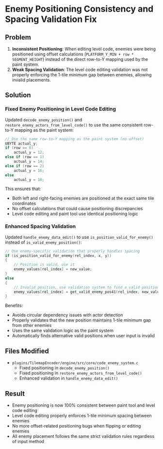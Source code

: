 # Enemy Positioning Consistency and Spacing Validation Fix

## Problem
1. **Inconsistent Positioning**: When editing level code, enemies were being positioned using offset calculations (`PLATFORM_Y_MIN + row * SEGMENT_HEIGHT`) instead of the direct row-to-Y mapping used by the paint system.
2. **Weak Spacing Validation**: The level code editing validation was not properly enforcing the 1-tile minimum gap between enemies, allowing invalid placements.

## Solution

### Fixed Enemy Positioning in Level Code Editing
Updated `decode_enemy_position()` and `restore_enemy_actors_from_level_code()` to use the same consistent row-to-Y mapping as the paint system:

```c
// Use the same row-to-Y mapping as the paint system (no offset)
UBYTE actual_y;
if (row == 0)
    actual_y = 12;
else if (row == 1)
    actual_y = 14;
else if (row == 2)
    actual_y = 16;
else
    actual_y = 18;
```

This ensures that:
- Both left and right-facing enemies are positioned at the exact same tile coordinates
- No offset calculations that could cause positioning discrepancies
- Level code editing and paint tool use identical positioning logic

### Enhanced Spacing Validation
Updated `handle_enemy_data_edit()` to use `is_position_valid_for_enemy()` instead of `is_valid_enemy_position()`:

```c
// Use enemy-specific validation that properly handles spacing
if (is_position_valid_for_enemy(rel_index, x, y))
{
    // Position is valid, use it
    enemy_values[rel_index] = new_value;
}
else
{
    // Invalid position, use validation system to find a valid position
    enemy_values[rel_index] = get_valid_enemy_pos41(rel_index, new_value);
}
```

Benefits:
- Avoids circular dependency issues with actor detection
- Properly validates that the new position maintains 1-tile minimum gap from other enemies
- Uses the same validation logic as the paint system
- Automatically finds alternative valid positions when user input is invalid

## Files Modified
- `plugins/TilemapEncoder/engine/src/core/code_enemy_system.c`
  - Fixed positioning in `decode_enemy_position()`
  - Fixed positioning in `restore_enemy_actors_from_level_code()`
  - Enhanced validation in `handle_enemy_data_edit()`

## Result
- Enemy positioning is now 100% consistent between paint tool and level code editing
- Level code editing properly enforces 1-tile minimum spacing between enemies
- No more offset-related positioning bugs when flipping or editing enemies
- All enemy placement follows the same strict validation rules regardless of input method
